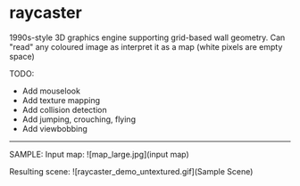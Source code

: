 # raycaster
1990s-style 3D graphics engine supporting grid-based wall geometry.
Can "read" any coloured image as interpret it as a map (white pixels are empty space)

TODO:
- Add mouselook
- Add texture mapping
- Add collision detection
- Add jumping, crouching, flying
- Add viewbobbing

-------------------
SAMPLE:
Input map:
![map_large.jpg](input map)

Resulting scene:
![raycaster_demo_untextured.gif](Sample Scene)
